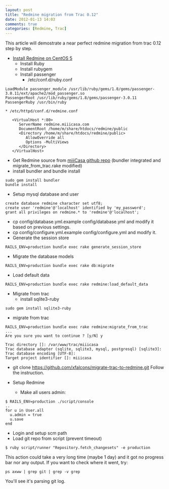 ```yaml
---
layout: post
title: "Redmine migration from Trac 0.12"
date: 2012-01-13 14:03
comments: true
categories: [Redmine, Trac]
---
```

This article will demostrate a near perfect redmine migration from trac 0.12 step by step.

* [Install Redmine on CentOS 5](http://www.redmine.org/projects/redmine/wiki/HowTo_install_Redmine_on_CentOS_5)
  * Install Ruby
  * Install rubygem
  * Install passenger
    * /etc/conf.d/ruby.conf
```
LoadModule passenger_module /usr/lib/ruby/gems/1.8/gems/passenger-3.0.11/ext/apache2/mod_passenger.so
PassengerRoot /usr/lib/ruby/gems/1.8/gems/passenger-3.0.11
PassengerRuby /usr/bin/ruby
```
    * /etc/httpd/conf.d/redmine.conf
```
   <VirtualHost *:80>
      ServerName redmine.miiicasa.com 
      DocumentRoot /home/m/share/htdocs/redmine/public
      <Directory /home/m/share/htdocs/redmine/public>
         AllowOverride all    
         Options -MultiViews    
      </Directory>
   </VirtualHost>
```
<!--more-->
  * Get Redmine source from [miiiCasa github repo](https://github.com/miiicasa/redmine) (bundler integrated and migrate_from_trac.rake modified)
  * install bundler and bundle install
```
sudo gem install bundler
bundle install
```
  * Setup mysql database and user
```
create database redmine character set utf8;
create user 'redmine'@'localhost' identified by 'my_password';
grant all privileges on redmine.* to 'redmine'@'localhost';
```
  * cp config/database.yml.example config/database.yml and modify it based on previous settings.
  * cp config/configure.yml.example config/configure.yml and modify it.
  * Generate the session store
```
RAILS_ENV=production bundle exec rake generate_session_store
```
  * Migrate the database models
```
RAILS_ENV=production bundle exec rake db:migrate
```
  * Load default data
```
RAILS_ENV=production bundle exec rake redmine:load_default_data
```

* Migrate from trac
  * install sqlite3-ruby
```
sudo gem install sqlite3-ruby
```
  * migrate from trac
```
RAILS_ENV=production bundle exec rake redmine:migrate_from_trac
...
Are you sure you want to continue ? [y/N] y                     

Trac directory []: /var/www/trac/miiicasa
Trac database adapter (sqlite, sqlite3, mysql, postgresql) [sqlite3]:
Trac database encoding [UTF-8]: 
Target project identifier []: miiicasa
```

  * git clone https://github.com/xfalcons/migrate-trac-to-redmine.git
  Follow the instruction.

* Setup Redmine
  * Make all users admin:
```
$ RAILS_ENV=production ./script/console
..
for u in User.all
  u.admin = true
  u.save
end
```

  * Login and setup scm path
  * Load git repo from script (prevent timeout)
```
$ ruby script/runner "Repository.fetch_changesets" -e production
```
  This action could take a very long time (maybe 1 day) and it got no progress bar nor any output. If you want to check where it went, try:
```
ps axww | grep git | grep -v grep
```
  You'll see it's parsing git log.